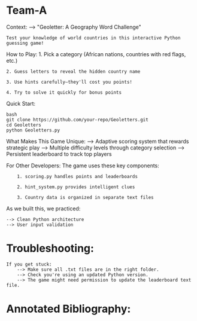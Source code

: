 # Team-A

Context:
    --> "Geoletter: A Geography Word Challenge"
    
    Test your knowledge of world countries in this interactive Python guessing game!

How to Play:
    1. Pick a category (African nations, countries with red flags, etc.)

    2. Guess letters to reveal the hidden country name

    3. Use hints carefully—they'll cost you points!

    4. Try to solve it quickly for bonus points

Quick Start:

    bash
    git clone https://github.com/your-repo/Geoletters.git
    cd Geoletters
    python Geoletters.py

What Makes This Game Unique:
    --> Adaptive scoring system that rewards strategic play
    --> Multiple difficulty levels through category selection
    --> Persistent leaderboard to track top players

For Other Developers:
    The game uses these key components:

        1. scoring.py handles points and leaderboards

        2. hint_system.py provides intelligent clues

        3. Country data is organized in separate text files

As we built this, we practiced:

    --> Clean Python architecture
    --> User input validation

# Troubleshooting: 

    If you get stuck:
        --> Make sure all .txt files are in the right folder.
        --> Check you're using an updated Python version.
        --> The game might need permission to update the leaderboard text file.


# Annotated Bibliography:
    